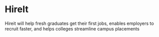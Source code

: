 # HireIt
Hireit will help fresh graduates get their first jobs, enables employers to recruit faster, and helps colleges streamline campus placements
